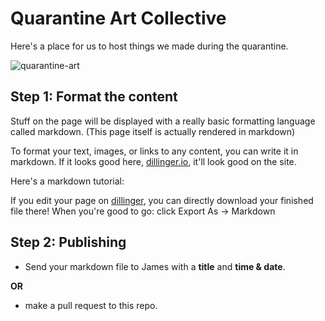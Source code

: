 # Quarantine Art Collective

Here's a place for us to host things we made during the quarantine.

![quarantine-art](https://static.boredpanda.com/blog/wp-content/uploads/2020/03/quarantine-coronavirus-jokes-memes-5e6f28da3b034__700.jpg)

## Step 1: Format the content
Stuff on the page will be displayed with a really basic formatting language called markdown. (This page itself is actually rendered in markdown)

To format your text, images, or links to any content, you can write it in markdown. If it looks good here, [dillinger.io](https://dillinger.io), it'll look good on the site.

Here's a markdown tutorial: 

If you edit your page on [dillinger](https://dillinger.io), you can directly download your finished file there! When you're good to go: click Export As -> Markdown


## Step 2: Publishing
- Send your markdown file to James with a **title** and **time & date**.

 **OR** 

- make a pull request to this repo.

